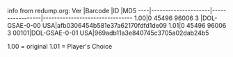info from redump.org:
Ver |Barcode              |ID               |MD5
----|---------------------|-----------------|--------------------------------
1.00|0 45496 96006 3      |DOL-GSAE-0-00 USA|afb0306454b581e37a62170fdfd1de09
1.01|0 45496 96006 3 00101|DOL-GSAE-0-01 USA|969adb11a3e840745c3705a02dab24b5

1.00 = original
1.01 = Player's Choice
